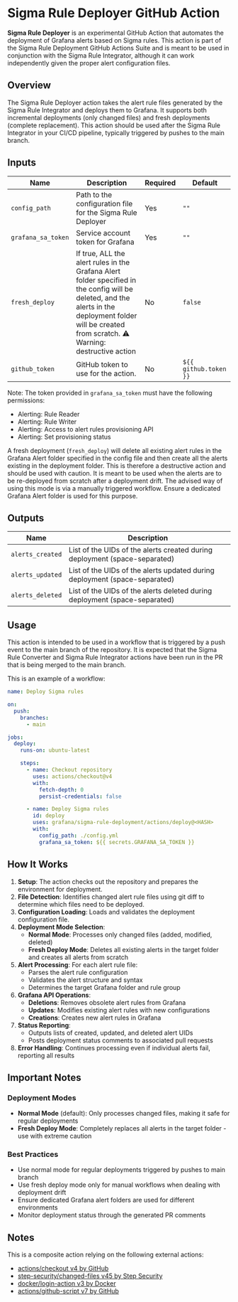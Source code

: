 # Sigma Rule Deployer GitHub Action

**Sigma Rule Deployer** is an experimental GitHub Action that automates the deployment of Grafana alerts based on Sigma rules. This action is part of the Sigma Rule Deployment GitHub Actions Suite and is meant to be used in conjunction with the Sigma Rule Integrator, although it can work independently given the proper alert configuration files.

## Overview

The Sigma Rule Deployer action takes the alert rule files generated by the Sigma Rule Integrator and deploys them to Grafana. It supports both incremental deployments (only changed files) and fresh deployments (complete replacement). This action should be used after the Sigma Rule Integrator in your CI/CD pipeline, typically triggered by pushes to the main branch.

## Inputs

| Name               | Description                                                                                                                                                                                           | Required | Default               |
| ------------------ | ----------------------------------------------------------------------------------------------------------------------------------------------------------------------------------------------------- | -------- | --------------------- |
| `config_path`      | Path to the configuration file for the Sigma Rule Deployer                                                                                                                                            | Yes      | `""`                  |
| `grafana_sa_token` | Service account token for Grafana                                                                                                                                                                     | Yes      | `""`                  |
| `fresh_deploy`     | If true, ALL the alert rules in the Grafana Alert folder specified in the config will be deleted, and the alerts in the deployment folder will be created from scratch. ⚠️ Warning: destructive action | No       | `false`               |
| `github_token`     | GitHub token to use for the action.                                                                                                                                                                   | No       | `${{ github.token }}` |

Note: The token provided in `grafana_sa_token` must have the following permissions:

- Alerting: Rule Reader
- Alerting: Rule Writer
- Alerting: Access to alert rules provisioning API
- Alerting: Set provisioning status

A fresh deployment (`fresh_deploy`) will delete all existing alert rules in the Grafana Alert folder specified in the config file and then create all the alerts existing in the deployment folder. This is therefore a destructive action and should be used with caution. It is meant to be used when the alerts are to be re-deployed from scratch after a deployment drift. The advised way of using this mode is via a manually triggered workflow. Ensure a dedicated Grafana Alert folder is used for this purpose.

## Outputs

| Name             | Description                                                                |
| ---------------- | -------------------------------------------------------------------------- |
| `alerts_created` | List of the UIDs of the alerts created during deployment (space-separated) |
| `alerts_updated` | List of the UIDs of the alerts updated during deployment (space-separated) |
| `alerts_deleted` | List of the UIDs of the alerts deleted during deployment (space-separated) |

## Usage

This action is intended to be used in a workflow that is triggered by a push event to the main branch of the repository.
It is expected that the Sigma Rule Converter and Sigma Rule Integrator actions have been run in the PR that is being merged to the main branch.

This is an example of a workflow:

```yaml
name: Deploy Sigma rules

on:
  push:
    branches:
      - main

jobs:
  deploy:
    runs-on: ubuntu-latest

    steps:
      - name: Checkout repository
        uses: actions/checkout@v4
        with:
          fetch-depth: 0
          persist-credentials: false

      - name: Deploy Sigma rules
        id: deploy
        uses: grafana/sigma-rule-deployment/actions/deploy@<HASH>
        with:
          config_path: ./config.yml
          grafana_sa_token: ${{ secrets.GRAFANA_SA_TOKEN }}
```

## How It Works

1. **Setup**: The action checks out the repository and prepares the environment for deployment.
2. **File Detection**: Identifies changed alert rule files using git diff to determine which files need to be deployed.
3. **Configuration Loading**: Loads and validates the deployment configuration file.
4. **Deployment Mode Selection**:
   - **Normal Mode**: Processes only changed files (added, modified, deleted)
   - **Fresh Deploy Mode**: Deletes all existing alerts in the target folder and creates all alerts from scratch
5. **Alert Processing**: For each alert rule file:
   - Parses the alert rule configuration
   - Validates the alert structure and syntax
   - Determines the target Grafana folder and rule group
6. **Grafana API Operations**:
   - **Deletions**: Removes obsolete alert rules from Grafana
   - **Updates**: Modifies existing alert rules with new configurations
   - **Creations**: Creates new alert rules in Grafana
7. **Status Reporting**:
   - Outputs lists of created, updated, and deleted alert UIDs
   - Posts deployment status comments to associated pull requests
8. **Error Handling**: Continues processing even if individual alerts fail, reporting all results

## Important Notes

### Deployment Modes

- **Normal Mode** (default): Only processes changed files, making it safe for regular deployments
- **Fresh Deploy Mode**: Completely replaces all alerts in the target folder - use with extreme caution

### Best Practices

- Use normal mode for regular deployments triggered by pushes to main branch
- Use fresh deploy mode only for manual workflows when dealing with deployment drift
- Ensure dedicated Grafana alert folders are used for different environments
- Monitor deployment status through the generated PR comments

## Notes

This is a composite action relying on the following external actions:

- [actions/checkout v4 by GitHub](https://github.com/actions/checkout)
- [step-security/changed-files v45 by Step Security](https://github.com/step-security/changed-files)
- [docker/login-action v3 by Docker](https://github.com/docker/login-action)
- [actions/github-script v7 by GitHub](https://github.com/actions/github-script)
